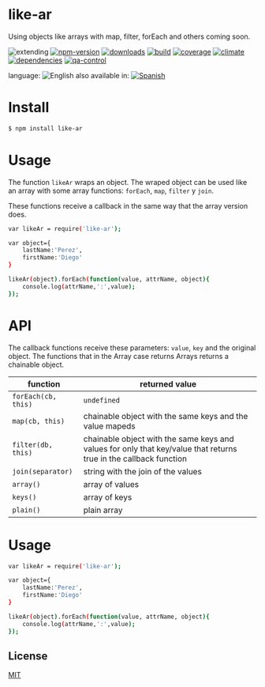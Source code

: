 # like-ar
Using objects like arrays with map, filter, forEach and others coming soon.


![extending](https://img.shields.io/badge/stability-extending-orange.svg)
[![npm-version](https://img.shields.io/npm/v/like-ar.svg)](https://npmjs.org/package/like-ar)
[![downloads](https://img.shields.io/npm/dm/like-ar.svg)](https://npmjs.org/package/like-ar)
[![build](https://img.shields.io/travis/codenautas/like-ar/master.svg)](https://travis-ci.org/codenautas/like-ar)
[![coverage](https://img.shields.io/coveralls/codenautas/like-ar/master.svg)](https://coveralls.io/r/codenautas/like-ar)
[![climate](https://img.shields.io/codeclimate/github/codenautas/like-ar.svg)](https://codeclimate.com/github/codenautas/like-ar)
[![dependencies](https://img.shields.io/david/codenautas/like-ar.svg)](https://david-dm.org/codenautas/like-ar)
[![qa-control](http://codenautas.com/github/codenautas/like-ar.svg)](http://codenautas.com/github/codenautas/like-ar)



language: ![English](https://raw.githubusercontent.com/codenautas/multilang/master/img/lang-en.png)
also available in:
[![Spanish](https://raw.githubusercontent.com/codenautas/multilang/master/img/lang-es.png)](LEEME.md)

# Install
```sh
$ npm install like-ar
```

# Usage

The function `likeAr` wraps an object. The wraped object can be used like an array
with some array functions: `forEach`, `map`, `filter` y `join`.

These functions receive a callback in the same way that the array version does.

```sh
var likeAr = require('like-ar');

var object={
    lastName:'Perez',
    firstName:'Diego'
}

likeAr(object).forEach(function(value, attrName, object){
    console.log(attrName,':',value);
});
```

# API
The callback functions receive these parameters: `value`, `key` and the original object.
The functions that in the Array case returns Arrays returns a chainable object.

function            | returned value
--------------------|--------------------
`forEach(cb, this)` | `undefined`
`map(cb, this)`     | chainable object with the same keys and the value mapeds
`filter(db, this)`  | chainable object with the same keys and values for only that key/value that returns true in the callback function
`join(separator)`   | string with the join of the values
`array()`           | array of values
`keys()`            | array of keys
`plain()`           | plain array

# Usage
```sh
var likeAr = require('like-ar');

var object={
    lastName:'Perez',
    firstName:'Diego'
}

likeAr(object).forEach(function(value, attrName, object){
    console.log(attrName,':',value);
});
```

## License

[MIT](LICENSE)

